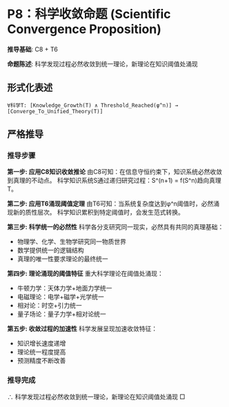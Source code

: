 # P8：科学收敛命题 (Scientific Convergence Proposition)

**推导基础**: C8 + T6

**命题陈述**: 科学发现过程必然收敛到统一理论，新理论在知识阈值处涌现

## 形式化表述
```
∀科学T: [Knowledge_Growth(T) ∧ Threshold_Reached(φ^n)] → [Converge_To_Unified_Theory(T)]
```

## 严格推导

### 推导步骤

**第一步: 应用C8知识收敛推论**
由C8可知：在信息守恒约束下，知识系统必然收敛到真理的不动点。
科学知识系统S通过递归研究过程：S^(n+1) = f(S^n)趋向真理T。

**第二步: 应用T6涌现阈值定理**
由T6可知：当系统复杂度达到φ^n阈值时，必然涌现新的质性层次。
科学知识累积到特定阈值时，会发生范式转换。

**第三步: 科学统一的必然性**
科学各分支研究同一现实，必然具有共同的真理基础：
- 物理学、化学、生物学研究同一物质世界
- 数学提供统一的逻辑结构
- 真理的唯一性要求理论的最终统一

**第四步: 理论涌现的阈值特征**
重大科学理论在阈值处涌现：
- 牛顿力学：天体力学+地面力学统一
- 电磁理论：电学+磁学+光学统一  
- 相对论：时空+引力统一
- 量子场论：量子力学+相对论统一

**第五步: 收敛过程的加速性**
科学发展呈现加速收敛特征：
- 知识增长速度递增
- 理论统一程度提高
- 预测精度不断改善

### 推导完成
∴ 科学发现过程必然收敛到统一理论，新理论在知识阈值处涌现 □